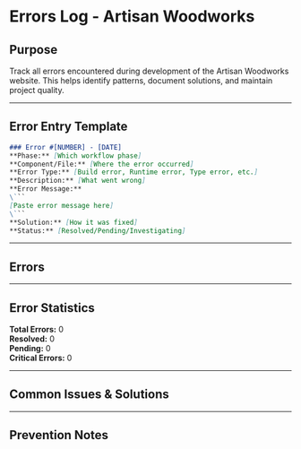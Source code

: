 # Errors Log - Artisan Woodworks

## Purpose
Track all errors encountered during development of the Artisan Woodworks website. This helps identify patterns, document solutions, and maintain project quality.

---

## Error Entry Template

```markdown
### Error #[NUMBER] - [DATE]
**Phase:** [Which workflow phase]
**Component/File:** [Where the error occurred]
**Error Type:** [Build error, Runtime error, Type error, etc.]
**Description:** [What went wrong]
**Error Message:** 
\```
[Paste error message here]
\```
**Solution:** [How it was fixed]
**Status:** [Resolved/Pending/Investigating]
```

---

## Errors

<!-- Claude Code: Log errors below using the template above -->

<!-- Example:
### Error #1 - 2025-10-07
**Phase:** Phase 1 - Project Setup
**Component/File:** `next.config.js`
**Error Type:** Configuration Error
**Description:** next-intl middleware not configured correctly
**Error Message:** 
```
Error: Could not find intl configuration
```
**Solution:** Added proper i18n configuration to next.config.js
**Status:** Resolved
-->

---

## Error Statistics

**Total Errors:** 0  
**Resolved:** 0  
**Pending:** 0  
**Critical Errors:** 0

---

## Common Issues & Solutions

<!-- Document recurring issues and their solutions here for quick reference -->

---

## Prevention Notes

<!-- Document lessons learned and how to prevent similar errors -->
